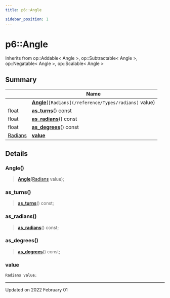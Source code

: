 ```yaml
---
title: p6::Angle

sidebar_position: 1
---
```


# p6::Angle





Inherits from op::Addable< Angle >, op::Subtractable< Angle >, op::Negatable< Angle >, op::Scalable< Angle >



## Summary

|                | Name           |
| -------------- | -------------- |
| | **[Angle](/reference/Types/angle#angle)**(`[Radians](/reference/Types/radians)` value) |
| float | **[as_turns](/reference/Types/angle#as_turns)**() const |
| float | **[as_radians](/reference/Types/angle#as_radians)**() const |
| float | **[as_degrees](/reference/Types/angle#as_degrees)**() const |
| [Radians](/reference/Types/radians) | **[value](/reference/Types/angle#value)**  |

## Details


### Angle()

> **[Angle](/reference/Types/angle#angle)**([Radians](/reference/Types/radians) value);



### as_turns()

> **[as_turns](/reference/Types/angle#as_turns)**() const;



### as_radians()

> **[as_radians](/reference/Types/angle#as_radians)**() const;



### as_degrees()

> **[as_degrees](/reference/Types/angle#as_degrees)**() const;





### value

```cpp
Radians value;
```


-------------------------------

Updated on 2022 February 01